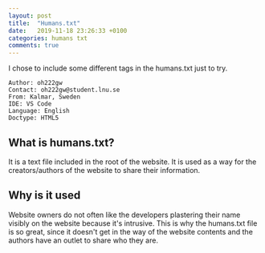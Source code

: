 ```yaml
---
layout: post
title:  "Humans.txt"
date:   2019-11-18 23:26:33 +0100
categories: humans txt
comments: true
---
```


I chose to include some different tags in the humans.txt just to try.

```
Author: oh222gw
Contact: oh222gw@student.lnu.se
From: Kalmar, Sweden
IDE: VS Code
Language: English
Doctype: HTML5
```
## What is humans.txt?
It is a text file included in the root of the website. It is used as a way for the creators/authors of the website to share their information. 
## Why is it used
Website owners do not often like the developers plastering their name visibly on the website because it's intrusive. This is why the humans.txt file is so great, since it doesn't get in the way of the website contents and the authors have an outlet to share who they are.
